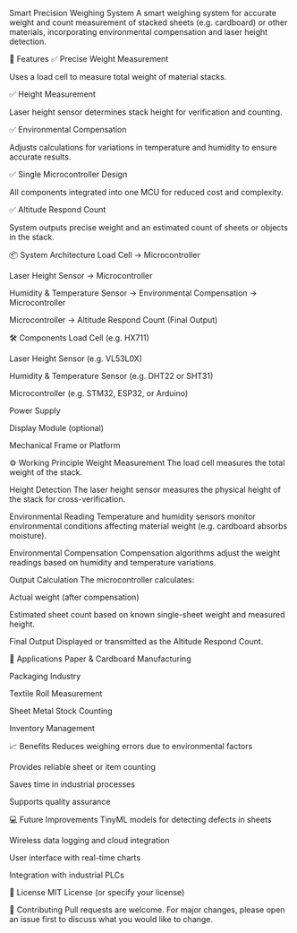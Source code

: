 Smart Precision Weighing System
A smart weighing system for accurate weight and count measurement of stacked sheets (e.g. cardboard) or other materials, incorporating environmental compensation and laser height detection.

🚀 Features
✅ Precise Weight Measurement

Uses a load cell to measure total weight of material stacks.

✅ Height Measurement

Laser height sensor determines stack height for verification and counting.

✅ Environmental Compensation

Adjusts calculations for variations in temperature and humidity to ensure accurate results.

✅ Single Microcontroller Design

All components integrated into one MCU for reduced cost and complexity.

✅ Altitude Respond Count

System outputs precise weight and an estimated count of sheets or objects in the stack.

📦 System Architecture
Load Cell → Microcontroller

Laser Height Sensor → Microcontroller

Humidity & Temperature Sensor → Environmental Compensation → Microcontroller

Microcontroller → Altitude Respond Count (Final Output)

🛠️ Components
Load Cell (e.g. HX711)

Laser Height Sensor (e.g. VL53L0X)

Humidity & Temperature Sensor (e.g. DHT22 or SHT31)

Microcontroller (e.g. STM32, ESP32, or Arduino)

Power Supply

Display Module (optional)

Mechanical Frame or Platform

⚙️ Working Principle
Weight Measurement
The load cell measures the total weight of the stack.

Height Detection
The laser height sensor measures the physical height of the stack for cross-verification.

Environmental Reading
Temperature and humidity sensors monitor environmental conditions affecting material weight (e.g. cardboard absorbs moisture).

Environmental Compensation
Compensation algorithms adjust the weight readings based on humidity and temperature variations.

Output Calculation
The microcontroller calculates:

Actual weight (after compensation)

Estimated sheet count based on known single-sheet weight and measured height.

Final Output
Displayed or transmitted as the Altitude Respond Count.

🔧 Applications
Paper & Cardboard Manufacturing

Packaging Industry

Textile Roll Measurement

Sheet Metal Stock Counting

Inventory Management

📈 Benefits
Reduces weighing errors due to environmental factors

Provides reliable sheet or item counting

Saves time in industrial processes

Supports quality assurance

💻 Future Improvements
TinyML models for detecting defects in sheets

Wireless data logging and cloud integration

User interface with real-time charts

Integration with industrial PLCs

📑 License
MIT License (or specify your license)

🤝 Contributing
Pull requests are welcome. For major changes, please open an issue first to discuss what you would like to change.
